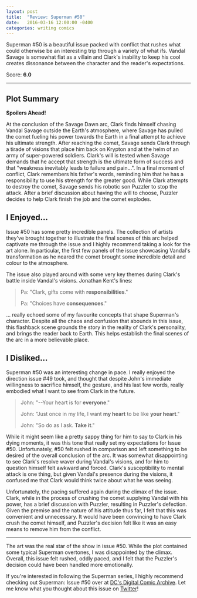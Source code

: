 ```yaml
---
layout: post
title:  "Review: Superman #50"
date:   2016-03-16 12:00:00 -0400
categories: writing comics
---
```

Superman #50 is a beautiful issue packed with conflict that rushes what could otherwise be an interesting trip through a variety of what ifs. Vandal Savage is somewhat flat as a villain and Clark's inability to keep his cool creates dissonance between the character and the reader's expectations.

Score: <strong>6.0</strong>

<hr>

## Plot Summary

<strong>Spoilers Ahead!</strong>

At the conclusion of the Savage Dawn arc, Clark finds himself chasing Vandal Savage outside the Earth's atmosphere, where Savage has pulled the comet fueling his power towards the Earth in a final attempt to achieve his ultimate strength. After reaching the comet, Savage sends Clark through a tirade of visions that place him back on Krypton and at the helm of an army of super-powered soldiers. Clark's will is tested when Savage demands that he accept that strength is the ultimate form of success and that "weakness inevitably leads to failure and pain...". In a final moment of conflict, Clark remembers his father's words, reminding him that he has a responsibility to use his strength for the greater good. While Clark attempts to destroy the comet, Savage sends his robotic son Puzzler to stop the attack. After a brief discussion about having the will to choose, Puzzler decides to help Clark finish the job and the comet explodes.

## I Enjoyed...

Issue #50 has some pretty incredible panels. The collection of artists they've brought together to illustrate the final scenes of this arc helped captivate me through the issue and I highly recommend taking a look for the art alone. In particular, the first few panels of the issue showcasing Vandal's transformation as he neared the comet brought some incredible detail and colour to the atmosphere.

The issue also played around with some very key themes during Clark's battle inside Vandal's visions. Jonathan Kent's lines:

> Pa: "Clark, gifts come with <strong>responsibilities</strong>."
>
> Pa: "Choices have <strong>consequences</strong>."

... really echoed some of my favourite concepts that shape Superman's character. Despite all the chaos and confusion that abounds in this issue, this flashback scene grounds the story in the reality of Clark's personality, and brings the reader back to Earth. This helps establish the final scenes of the arc in a more believable place.

## I Disliked...

Superman #50 was an interesting change in pace. I really enjoyed the direction issue #49 took, and thought that despite John's immediate willingness to sacrifice himself, the gesture, and his last few words, really embodied what I want to see from Clark in the future.

> John: "--Your heart is for <strong>everyone</strong>."
>
> John: "Just once in my life, I want <strong>my heart</strong> to be like <strong>your heart</strong>."
>
> John: "So do as I ask. <strong>Take it</strong>."

While it might seem like a pretty sappy thing for him to say to Clark in his dying moments, it was this tone that really set my expectations for Issue #50. Unfortunately, #50 felt rushed in comparison and left something to be desired of the overall conclusion of the arc. It was somewhat disappointing to see Clark's resolve waver during Vandal's visions, and for him to question himself felt awkward and forced. Clark's susceptibility to mental attack is one thing, but given Vandal's presence during the visions, it confused me that Clark would think twice about what he was seeing.

Unfortunately, the pacing suffered again during the climax of the issue. Clark, while in the process of crushing the comet supplying Vandal with his power, has a brief discussion with Puzzler, resulting in Puzzler's defection. Given the premise and the nature of his attitude thus far, I felt that this was convenient and unnecessary. It would have been convincing to have Clark crush the comet himself, and Puzzler's decision felt like it was an easy means to remove him from the conflict.

<hr>

The art was the real star of the show in issue #50. While the plot contained some typical Superman overtones, I was disappointed by the climax. Overall, this issue felt rushed, oddly paced, and I felt that the Puzzler's decision could have been handled more emotionally.

If you're interested in following the Superman series, I highly recommend checking out Superman: Issue #50 over at [DC's Digital Comic Archive](//www.readdcentertainment.com/Superman-2011-50/digital-comic/T1054700505001). Let me know what you thought about this issue on [Twitter](//twitter.com/joshdrink)!
